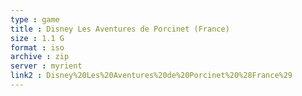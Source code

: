 ```yaml
---
type : game
title : Disney Les Aventures de Porcinet (France)
size : 1.1 G
format : iso
archive : zip
server : myrient
link2 : Disney%20Les%20Aventures%20de%20Porcinet%20%28France%29
---
```

